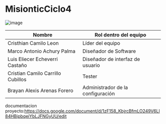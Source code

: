 # MisionticCiclo4
![image](https://user-images.githubusercontent.com/69023892/140839426-b5914439-ffc6-4602-a7e0-161bc8d0bb79.png)




| Nombre                              | Rol dentro del equipo |
| ----------------------------------- | --------------------- |
| Cristhian Camilo Leon               | Líder del equipo      |
| Marco Antonio Achury Palma          | Diseñador de Software  |
| Luis Eliecer Echeverri Castaño      | Diseñador de interfaz de usuario  |
| Cristian Camilo Carrillo Cubillos   | Tester |
| Brayan Alexis Arenas Forero      	  | Administrador de la configuración  |

documentacion proyecto:https://docs.google.com/document/d/1zF158_KbjrcBfmLO249V6Ll84HBipbqeiYbLJFNGyUU/edit





